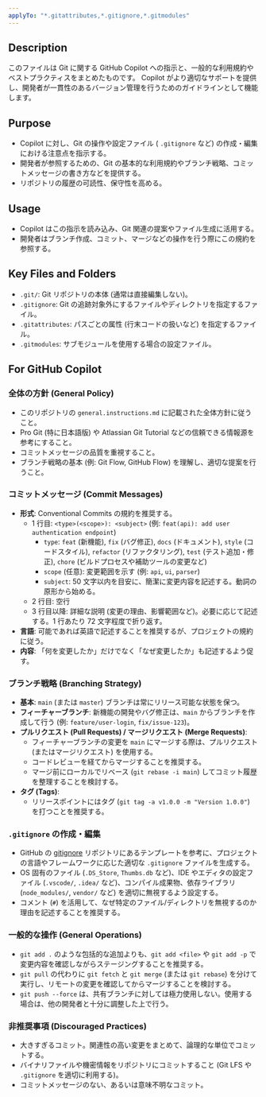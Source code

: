 ```yaml
---
applyTo: "*.gitattributes,*.gitignore,*.gitmodules"
---
```


## Description

このファイルは Git に関する GitHub Copilot への指示と、一般的な利用規約やベストプラクティスをまとめたものです。
Copilot がより適切なサポートを提供し、開発者が一貫性のあるバージョン管理を行うためのガイドラインとして機能します。

## Purpose

- Copilot に対し、Git の操作や設定ファイル ( `.gitignore` など) の作成・編集における注意点を指示する。
- 開発者が参照するための、Git の基本的な利用規約やブランチ戦略、コミットメッセージの書き方などを提供する。
- リポジトリの履歴の可読性、保守性を高める。

## Usage

- Copilot はこの指示を読み込み、Git 関連の提案やファイル生成に活用する。
- 開発者はブランチ作成、コミット、マージなどの操作を行う際にこの規約を参照する。

## Key Files and Folders

- `.git/`: Git リポジトリの本体 (通常は直接編集しない)。
- `.gitignore`: Git の追跡対象外にするファイルやディレクトリを指定するファイル。
- `.gitattributes`: パスごとの属性 (行末コードの扱いなど) を指定するファイル。
- `.gitmodules`: サブモジュールを使用する場合の設定ファイル。

## For GitHub Copilot

### 全体の方針 (General Policy)

- このリポジトリの `general.instructions.md` に記載された全体方針に従うこと。
- Pro Git (特に日本語版) や Atlassian Git Tutorial などの信頼できる情報源を参考にすること。
- コミットメッセージの品質を重視すること。
- ブランチ戦略の基本 (例: Git Flow, GitHub Flow) を理解し、適切な提案を行うこと。

### コミットメッセージ (Commit Messages)

- **形式**: Conventional Commits の規約を推奨する。
  - 1 行目: `<type>(<scope>): <subject>` (例: `feat(api): add user authentication endpoint`)
    - `type`: `feat` (新機能), `fix` (バグ修正), `docs` (ドキュメント), `style` (コードスタイル), `refactor` (リファクタリング), `test` (テスト追加・修正), `chore` (ビルドプロセスや補助ツールの変更など)
    - `scope` (任意): 変更範囲を示す (例: `api`, `ui`, `parser`)
    - `subject`: 50 文字以内を目安に、簡潔に変更内容を記述する。動詞の原形から始める。
  - 2 行目: 空行
  - 3 行目以降: 詳細な説明 (変更の理由、影響範囲など)。必要に応じて記述する。1 行あたり 72 文字程度で折り返す。
- **言語**: 可能であれば英語で記述することを推奨するが、プロジェクトの規約に従う。
- **内容**: 「何を変更したか」だけでなく「なぜ変更したか」も記述するよう促す。

### ブランチ戦略 (Branching Strategy)

- **基本**: `main` (または `master`) ブランチは常にリリース可能な状態を保つ。
- **フィーチャーブランチ**: 新機能の開発やバグ修正は、`main` からブランチを作成して行う (例: `feature/user-login`, `fix/issue-123`)。
- **プルリクエスト (Pull Requests) / マージリクエスト (Merge Requests)**:
  - フィーチャーブランチの変更を `main` にマージする際は、プルリクエスト (またはマージリクエスト) を使用する。
  - コードレビューを経てからマージすることを推奨する。
  - マージ前にローカルでリベース (`git rebase -i main`) してコミット履歴を整理することを検討する。
- **タグ (Tags)**:
  - リリースポイントにはタグ (`git tag -a v1.0.0 -m "Version 1.0.0"`) を打つことを推奨する。

### `.gitignore` の作成・編集

- GitHub の [gitignore](https://github.com/github/gitignore) リポジトリにあるテンプレートを参考に、プロジェクトの言語やフレームワークに応じた適切な `.gitignore` ファイルを生成する。
- OS 固有のファイル (`.DS_Store`, `Thumbs.db` など)、IDE やエディタの設定ファイル (`.vscode/`, `.idea/` など)、コンパイル成果物、依存ライブラリ (`node_modules/`, `vendor/` など) を適切に無視するよう設定する。
- コメント (`#`) を活用して、なぜ特定のファイル/ディレクトリを無視するのか理由を記述することを推奨する。

### 一般的な操作 (General Operations)

- `git add .` のような包括的な追加よりも、`git add <file>` や `git add -p` で変更内容を確認しながらステージングすることを推奨する。
- `git pull` の代わりに `git fetch` と `git merge` (または `git rebase`) を分けて実行し、リモートの変更を確認してからマージすることを検討する。
- `git push --force` は、共有ブランチに対しては極力使用しない。使用する場合は、他の開発者と十分に調整した上で行う。

### 非推奨事項 (Discouraged Practices)

- 大きすぎるコミット。関連性の高い変更をまとめて、論理的な単位でコミットする。
- バイナリファイルや機密情報をリポジトリにコミットすること (Git LFS や `.gitignore` を適切に利用する)。
- コミットメッセージのない、あるいは意味不明なコミット。
